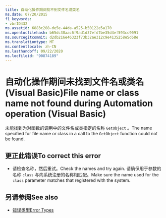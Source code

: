 ```yaml
---
title: 自动化操作期间找不到文件名或类名
ms.date: 07/20/2015
f1_keywords:
- vbrID432
ms.assetid: 6883c208-de5e-44da-a525-b50122e5a170
ms.openlocfilehash: b65dc38aac6f9ad1d37efd7be35d4ef593cc9091
ms.sourcegitcommit: d2db216e46323f73b32ae312c9e4135258e5d68e
ms.translationtype: MT
ms.contentlocale: zh-CN
ms.lasthandoff: 09/22/2020
ms.locfileid: "90874189"
---
```

# <a name="file-name-or-class-name-not-found-during-automation-operation-visual-basic"></a><span data-ttu-id="e3051-102">自动化操作期间未找到文件名或类名 (Visual Basic)</span><span class="sxs-lookup"><span data-stu-id="e3051-102">File name or class name not found during Automation operation (Visual Basic)</span></span>

<span data-ttu-id="e3051-103">未能找到为对函数的调用中的文件名或类指定的名称 `GetObject` 。</span><span class="sxs-lookup"><span data-stu-id="e3051-103">The name specified for file name or class in a call to the `GetObject` function could not be found.</span></span>  
  
## <a name="to-correct-this-error"></a><span data-ttu-id="e3051-104">更正此错误</span><span class="sxs-lookup"><span data-stu-id="e3051-104">To correct this error</span></span>  
  
- <span data-ttu-id="e3051-105">请检查名称，然后重试。</span><span class="sxs-lookup"><span data-stu-id="e3051-105">Check the names and try again.</span></span> <span data-ttu-id="e3051-106">请确保用于参数的名称 `class` 与向系统注册的名称相匹配。</span><span class="sxs-lookup"><span data-stu-id="e3051-106">Make sure the name used for the `class` parameter matches that registered with the system.</span></span>  
  
## <a name="see-also"></a><span data-ttu-id="e3051-107">另请参阅</span><span class="sxs-lookup"><span data-stu-id="e3051-107">See also</span></span>

- [<span data-ttu-id="e3051-108">错误类型</span><span class="sxs-lookup"><span data-stu-id="e3051-108">Error Types</span></span>](../../programming-guide/language-features/error-types.md)
